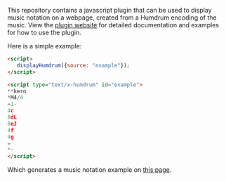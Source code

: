
<script src="https://verovio-script.humdrum.org/scripts/verovio-toolkit.js"></script>
<script src="/scripts/humdrum-plugin.js"></script>
<script>
var vrvToolkit = new verovio.toolkit();
</script>

This repository contains a javascript plugin that can be used to display
music notation on a webpage, created from a Humdrum encoding of the music.
View the <a href="https://plugin.humdrum.org">plugin website</a> for
detailed documentation and examples for how to use the plugin.

Here is a simple example:


```html
<script>
   displayHumdrum({source: "example"});
</script>

<script type="text/x-humdrum" id="example">
**kern
*M4/4
=1-
4c
8dL
8eJ
4f
4g
=
*-
</script>
```

Which generates a music notation example on <a href="example.html">this page</a>.

